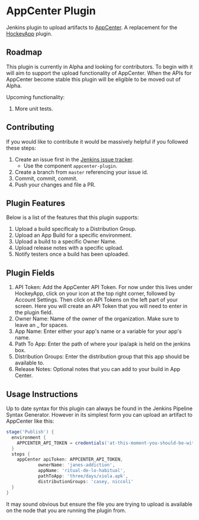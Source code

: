 # AppCenter Plugin

Jenkins plugin to upload artifacts to [AppCenter](https://appcenter.ms). A replacement for the [HockeyApp](https://plugins.jenkins.io/hockeyapp)
plugin.

## Roadmap

This plugin is currently in Alpha and looking for contributors. To begin with it will aim to support the upload 
functionality of AppCenter. When the APIs for AppCenter become stable this plugin will be eligible to be moved out of
Alpha.

Upcoming functionality:

1. More unit tests.

## Contributing

If you would like to contribute it would be massively helpful if you followed these steps:

1. Create an issue first in the [Jenkins issue tracker](https://issues.jenkins-ci.org). 
    * Use the component `appcenter-plugin`.
2. Create a branch from `master` referencing your issue id.
3. Commit, commit, commit.
4. Push your changes and file a PR.

## Plugin Features

Below is a list of the features that this plugin supports:

1. Upload a build specificaly to a Distribution Group.
2. Upload an App Build for a specific environment.
3. Upload a build to a specific Owner Name.
4. Upload release notes with a specific upload.
5. Notify testers once a build has been uploaded.

## Plugin Fields

1. API Token: Add the AppCenter API Token. For now under this lives under HockeyApp, click on your icon at the top right corner, followed by Account Settings. Then click on API Tokens on the left part of your screen. Here you will create an API Token that you will need to enter in the plugin field.
2. Owner Name: Name of the owner of the organization. Make sure to leave an _ for spaces. 
3. App Name: Enter either your app's name or a variable for your app's name.
4. Path To App: Enter the path of where your ipa/apk is held on the jenkins box. 
5. Distribution Groups: Enter the distribution group that this app should be available to.
6. Release Notes: Optional notes that you can add to your build in App Center. 

## Usage Instructions

Up to date syntax for this plugin can always be found in the Jenkins Pipeline Syntax Generator. However in its 
simplest form you can upload an artifact to AppCenter like this:

```Groovy
stage('Publish') {
  environment {
    APPCENTER_API_TOKEN = credentials('at-this-moment-you-should-be-with-us')
  }
  steps {
    appCenter apiToken: APPCENTER_API_TOKEN,
            ownerName: 'janes-addiction',
            appName: 'ritual-de-lo-habitual',
            pathToApp: 'three/days/xiola.apk',
            distributionGroups: 'casey, niccoli'
  }
}
```

It may sound obvious but ensure the file you are trying to upload is available on the node that you are running the 
plugin from.
